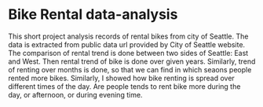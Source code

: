 # Bike Rental data-analysis
This short project analysis records of rental bikes from city of Seattle. The data is extracted from public data url provided by City of Seattle website. 
The comparison of rental trend is done between two sides of Seattle: East and West.
Then rental trend of bike is done over given years. Similarly, trend of renting over months is done, so that we can find in which seaons people rented more bikes.
Similarly, I showed how bike renting is spread over different times of the day. Are people tends to rent bike more during the day, or afternoon, or during evening time.
